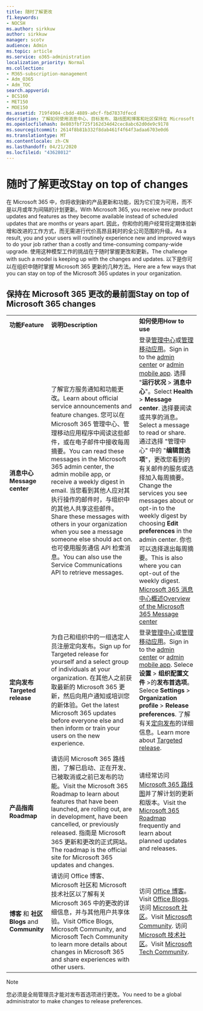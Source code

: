 ```yaml
---
title: 随时了解更改
f1.keywords:
- NOCSH
ms.author: sirkkuw
author: sirkkuw
manager: scotv
audience: Admin
ms.topic: article
ms.service: o365-administration
localization_priority: Normal
ms.collection:
- M365-subscription-management
- Adm_O365
- Adm_TOC
search.appverid:
- BCS160
- MET150
- MOE150
ms.assetid: 719f4904-cbdd-4889-a0cf-fbd7837dfecd
description: 了解如何使用消息中心、目标发布、路线图和博客和社区保持在 Microsoft 365 更新的最前面。
ms.openlocfilehash: 8e803fbf725f162d34d42cec8abc62d0de9c9178
ms.sourcegitcommit: 2614f8b81b332f8dab461f4f64f3adaa6703e0d6
ms.translationtype: MT
ms.contentlocale: zh-CN
ms.lasthandoff: 04/21/2020
ms.locfileid: "43628012"
---
```

# <a name="stay-on-top-of-changes"></a><span data-ttu-id="5d861-103">随时了解更改</span><span class="sxs-lookup"><span data-stu-id="5d861-103">Stay on top of changes</span></span>

<span data-ttu-id="5d861-104">在 Microsoft 365 中，你将收到新的产品更新和功能，因为它们变为可用，而不是以月或年为间隔的计划更新。</span><span class="sxs-lookup"><span data-stu-id="5d861-104">With Microsoft 365, you receive new product updates and features as they become available instead of scheduled updates that are months or years apart.</span></span> <span data-ttu-id="5d861-105">因此，你和你的用户经常将定期体验新增和改进的工作方式，而无需进行代价高昂且耗时的全公司范围的升级。</span><span class="sxs-lookup"><span data-stu-id="5d861-105">As a result, you and your users will routinely experience new and improved ways to do your job rather than a costly and time-consuming company-wide upgrade.</span></span> <span data-ttu-id="5d861-106">使用这种模型工作的挑战在于随时掌握更改和更新。</span><span class="sxs-lookup"><span data-stu-id="5d861-106">The challenge with such a model is keeping up with the changes and updates.</span></span> <span data-ttu-id="5d861-107">以下是你可以在组织中随时掌握 Microsoft 365 更新的几种方法。</span><span class="sxs-lookup"><span data-stu-id="5d861-107">Here are a few ways that you can stay on top of the Microsoft 365 updates in your organization.</span></span>

## <a name="stay-on-top-of-microsoft-365-changes"></a><span data-ttu-id="5d861-108">保持在 Microsoft 365 更改的最前面</span><span class="sxs-lookup"><span data-stu-id="5d861-108">Stay on top of Microsoft 365 changes</span></span>

||||
|:-----|:-----|:-----|
|<span data-ttu-id="5d861-109">**功能**</span><span class="sxs-lookup"><span data-stu-id="5d861-109">**Feature**</span></span> <br/> |<span data-ttu-id="5d861-110">**说明**</span><span class="sxs-lookup"><span data-stu-id="5d861-110">**Description**</span></span> <br/> |<span data-ttu-id="5d861-111">**如何使用**</span><span class="sxs-lookup"><span data-stu-id="5d861-111">**How to use**</span></span> <br/> |
|<span data-ttu-id="5d861-112">**消息中心**</span><span class="sxs-lookup"><span data-stu-id="5d861-112">**Message center**</span></span> <br/> |<span data-ttu-id="5d861-113">了解官方服务通知和功能更改。</span><span class="sxs-lookup"><span data-stu-id="5d861-113">Learn about official service announcements and feature changes.</span></span> <span data-ttu-id="5d861-114">您可以在 Microsoft 365 管理中心、管理移动应用程序中阅读这些邮件，或在电子邮件中接收每周摘要。</span><span class="sxs-lookup"><span data-stu-id="5d861-114">You can read these messages in the Microsoft 365 admin center, the admin mobile app, or receive a weekly digest in email.</span></span> <span data-ttu-id="5d861-115">当您看到其他人应对其执行操作的邮件时，与组织中的其他人共享这些邮件。</span><span class="sxs-lookup"><span data-stu-id="5d861-115">Share these messages with others in your organization when you see a message someone else should act on.</span></span> <span data-ttu-id="5d861-116">也可使用服务通信 API 检索消息。</span><span class="sxs-lookup"><span data-stu-id="5d861-116">You can also use the Service Communications API to retrieve messages.</span></span>  <br/> |<span data-ttu-id="5d861-117">登录[管理中心](../admin-overview/about-the-admin-center.md)或[管理移动应用](../admin-overview/admin-mobile-app.md)。</span><span class="sxs-lookup"><span data-stu-id="5d861-117">Sign in to the [admin center](../admin-overview/about-the-admin-center.md) or [admin mobile app](../admin-overview/admin-mobile-app.md).</span></span> <span data-ttu-id="5d861-118">选择 "**运行状况** \> **消息中心**"。</span><span class="sxs-lookup"><span data-stu-id="5d861-118">Select **Health** \> **Message center**.</span></span> <span data-ttu-id="5d861-119">选择要阅读或共享的消息。</span><span class="sxs-lookup"><span data-stu-id="5d861-119">Select a message to read or share.</span></span>  <br/> <span data-ttu-id="5d861-120">通过选择 "管理中心" 中的 "**编辑首选项**"，更改您看到的有关邮件的服务或选择加入每周摘要。</span><span class="sxs-lookup"><span data-stu-id="5d861-120">Change the services you see messages about or opt-in to the weekly digest by choosing **Edit preferences** in the admin center.</span></span> <span data-ttu-id="5d861-121">你也可以选择退出每周摘要。</span><span class="sxs-lookup"><span data-stu-id="5d861-121">This is also where you can opt-out of the weekly digest.</span></span>  <br/> [<span data-ttu-id="5d861-122">Microsoft 365 消息中心概述</span><span class="sxs-lookup"><span data-stu-id="5d861-122">Overview of the Microsoft 365 Message center</span></span>](message-center.md) <br/> |
|<span data-ttu-id="5d861-123">**定向发布**</span><span class="sxs-lookup"><span data-stu-id="5d861-123">**Targeted release**</span></span> <br/> |<span data-ttu-id="5d861-124">为自己和组织中的一组选定人员注册定向发布。</span><span class="sxs-lookup"><span data-stu-id="5d861-124">Sign up for Targeted release for yourself and a select group of individuals at your organization.</span></span> <span data-ttu-id="5d861-125">在其他人之前获取最新的 Microsoft 365 更新，然后向用户通知或培训您的新体验。</span><span class="sxs-lookup"><span data-stu-id="5d861-125">Get the latest Microsoft 365 updates before everyone else and then inform or train your users on the new experience.</span></span>  <br/> |<span data-ttu-id="5d861-126">登录[管理中心](../admin-overview/about-the-admin-center.md)或[管理移动应用](../admin-overview/admin-mobile-app.md)。</span><span class="sxs-lookup"><span data-stu-id="5d861-126">Sign in to the [admin center](../admin-overview/about-the-admin-center.md) or [admin mobile app](../admin-overview/admin-mobile-app.md).</span></span> <span data-ttu-id="5d861-127">Selece**设置** \> **组织配置文件** \>的**发布首选项**。</span><span class="sxs-lookup"><span data-stu-id="5d861-127">Selece **Settings** \> **Organization profile** \> **Release preferences**.</span></span> <span data-ttu-id="5d861-128">了解有关[定向发布](release-options-in-office-365.md)的详细信息。</span><span class="sxs-lookup"><span data-stu-id="5d861-128">Learn more about [Targeted release](release-options-in-office-365.md).</span></span>  <br/> |
|<span data-ttu-id="5d861-129">**产品指南**</span><span class="sxs-lookup"><span data-stu-id="5d861-129">**Roadmap**</span></span> <br/> |<span data-ttu-id="5d861-130">请访问 Microsoft 365 路线图，了解已启动、正在开发、已被取消或之前已发布的功能。</span><span class="sxs-lookup"><span data-stu-id="5d861-130">Visit the Microsoft 365 Roadmap to learn about features that have been launched, are rolling out, are in development, have been cancelled, or previously released.</span></span> <span data-ttu-id="5d861-131">指南是 Microsoft 365 更新和更改的正式网站。</span><span class="sxs-lookup"><span data-stu-id="5d861-131">The roadmap is the official site for Microsoft 365 updates and changes.</span></span>  <br/> |<span data-ttu-id="5d861-132">请经常访问[Microsoft 365 路线图](https://www.microsoft.com/microsoft-365/roadmap)并了解计划的更新和版本。</span><span class="sxs-lookup"><span data-stu-id="5d861-132">Visit the [Microsoft 365 Roadmap](https://www.microsoft.com/microsoft-365/roadmap) frequently and learn about planned updates and releases.</span></span>  <br/> |
|<span data-ttu-id="5d861-133">**博客** 和 **社区**</span><span class="sxs-lookup"><span data-stu-id="5d861-133">**Blogs** and **Community**</span></span> <br/> |<span data-ttu-id="5d861-134">请访问 Office 博客、Microsoft 社区和 Microsoft 技术社区以了解有关 Microsoft 365 中的更改的详细信息，并与其他用户共享体验。</span><span class="sxs-lookup"><span data-stu-id="5d861-134">Visit Office Blogs, Microsoft Community, and Microsoft Tech Community to learn more details about changes in Microsoft 365 and share experiences with other users.</span></span>  <br/> |<span data-ttu-id="5d861-135">访问 [Office 博客](https://www.microsoft.com/en-us/microsoft-365/blog/)。</span><span class="sxs-lookup"><span data-stu-id="5d861-135">Visit [Office Blogs](https://www.microsoft.com/en-us/microsoft-365/blog/).</span></span> <span data-ttu-id="5d861-136">访问 [Microsoft 社区](https://answers.microsoft.com)。</span><span class="sxs-lookup"><span data-stu-id="5d861-136">Visit [Microsoft Community](https://answers.microsoft.com).</span></span> <span data-ttu-id="5d861-137">访问 [Microsoft 技术社区](https://techcommunity.microsoft.com)。</span><span class="sxs-lookup"><span data-stu-id="5d861-137">Visit [Microsoft Tech Community](https://techcommunity.microsoft.com).</span></span>  <br/> |

> [!NOTE]
> <span data-ttu-id="5d861-138">您必须是全局管理员才能对发布首选项进行更改。</span><span class="sxs-lookup"><span data-stu-id="5d861-138">You need to be a global administrator to make changes to release preferences.</span></span>
